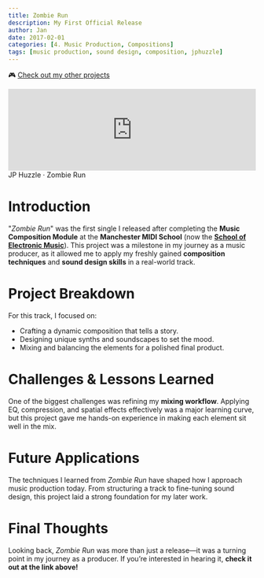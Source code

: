 ```yaml
---
title: Zombie Run
description: My First Official Release
author: Jan
date: 2017-02-01
categories: [4. Music Production, Compositions]
tags: [music production, sound design, composition, jphuzzle]
---
```

🎮 [Check out my other projects](https://janhuss.github.io/categories/)

<iframe width="100%" height="166" scrolling="no" frameborder="no" allow="autoplay" src="https://w.soundcloud.com/player/?url=https%3A//api.soundcloud.com/tracks/325367432&color=%23ff5500&auto_play=false&hide_related=false&show_comments=true&show_user=true&show_reposts=false&show_teaser=true"></iframe>
JP Huzzle · Zombie Run

# Introduction

"*Zombie Run*" was the first single I released after completing the **Music Composition Module** at the **Manchester MIDI School** (now the **[School of Electronic Music](https://schoolofelectronicmusic.com/)**). This project was a milestone in my journey as a music producer, as it allowed me to apply my freshly gained **composition techniques** and **sound design skills** in a real-world track.

# Project Breakdown

For this track, I focused on:

- Crafting a dynamic composition that tells a story.
- Designing unique synths and soundscapes to set the mood.
- Mixing and balancing the elements for a polished final product.

# Challenges & Lessons Learned

One of the biggest challenges was refining my **mixing workflow**. Applying EQ, compression, and spatial effects effectively was a major learning curve, but this project gave me hands-on experience in making each element sit well in the mix.

# Future Applications

The techniques I learned from *Zombie Run* have shaped how I approach music production today. From structuring a track to fine-tuning sound design, this project laid a strong foundation for my later work.

# Final Thoughts

Looking back, *Zombie Run* was more than just a release—it was a turning point in my journey as a producer. If you’re interested in hearing it, **check it out at the link above!**
